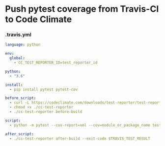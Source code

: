 # Push pytest coverage from Travis-CI to Code Climate

### .travis.yml

```yml:.travis.yml
language: python

env:
  global:
    - CC_TEST_REPORTER_ID=test_reporter_id

python:
  - "3.6"

install:
  - pip install pytest pytest-cov

before_script:
  - curl -L https://codeclimate.com/downloads/test-reporter/test-reporter-latest-linux-amd64 > ./cc-test-reporter
  - chmod +x ./cc-test-reporter
  - ./cc-test-reporter before-build

script:
  - python -m pytest --cov-report=xml --cov=module_or_package_name test_dir

after_script:
  - ./cc-test-reporter after-build --exit-code $TRAVIS_TEST_RESULT
```
